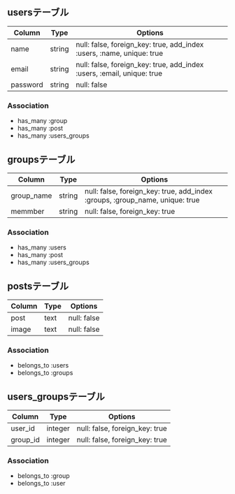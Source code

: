 ## usersテーブル

|Column|Type|Options|
|------|----|-------|
|name|string|null: false, foreign_key: true, add_index :users, :name, unique: true|
|email|string|null: false, foreign_key: true, add_index :users, :email, unique: true|
|password|string|null: false|


### Association
- has_many :group
- has_many :post
- has_many :users_groups

## groupsテーブル
|Column|Type|Options|
|------|----|-------|
|group_name|string|null: false, foreign_key: true, add_index :groups, :group_name, unique: true|
|memmber|string|null: false, foreign_key: true|

### Association
- has_many :users
- has_many :post
- has_many :users_groups

## postsテーブル
|Column|Type|Options|
|------|----|-------|
|post|text|null: false|
|image|text|null: false|

### Association
- belongs_to :users
- belongs_to :groups

## users_groupsテーブル

|Column|Type|Options|
|------|----|-------|
|user_id|integer|null: false, foreign_key: true|
|group_id|integer|null: false, foreign_key: true|

### Association
- belongs_to :group
- belongs_to :user

